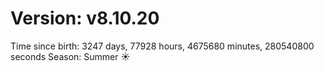 # Version: v8.10.20
Time since birth: 3247 days, 77928 hours, 4675680 minutes, 280540800 seconds
Season: Summer ☀️
